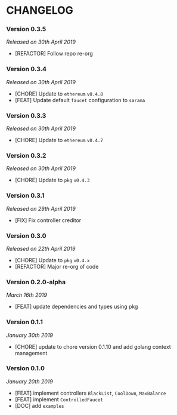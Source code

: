 # CHANGELOG

### Version 0.3.5

*Released on 30th April 2019*

- [REFACTOR] Follow repo re-org

### Version 0.3.4

*Released on 30th April 2019*

- [CHORE] Update to `ethereum` `v0.4.8`
- [FEAT] Update default `faucet` configuration to `sarama`

### Version 0.3.3

*Released on 30th April 2019*

- [CHORE] Update to `ethereum` `v0.4.7`
  
### Version 0.3.2

*Released on 30th April 2019*

- [CHORE] Update to `pkg` `v0.4.3`

### Version 0.3.1

*Released on 29th April 2019*

- [FIX] Fix controller creditor

### Version 0.3.0

*Released on 22th April 2019*

- [CHORE] Update to `pkg` `v0.4.x`
- [REFACTOR] Major re-org of code

### Version 0.2.0-alpha

*March 16th 2019*

- [FEAT] update dependencies and types using pkg

### Version 0.1.1

*January 30th 2019*

- [CHORE] update to chore version 0.1.10 and add golang context management

### Version 0.1.0

*January 20th 2019*

- [FEAT] implement controllers ``BlackList``, ``CoolDown``, ``MaxBalance``
- [FEAT] implement ``ControlledFaucet``
- [DOC] add ``examples``
